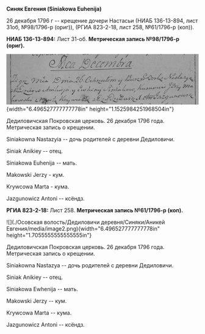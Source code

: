 **Синяк Евгения (Siniakowa Euhenija)**

26 декабря 1796 г -- крещение дочери Настасьи (НИАБ 136-13-894, лист
31об, №98/1796-р (ориг)), (РГИА 823-2-18, лист 258, №61/1796-р (коп)).

**НИАБ 136-13-894:** Лист 31-об. **Метрическая запись №98/1796-р
(ориг).**

![](./media/f25215fdb0e563ebac8bc8cacd9c3e24cd8b18b5.png){width="6.496527777777778in"
height="1.1525984251968504in"}

Дедиловичская Покровская церковь. 26 декабря 1796 года. Метрическая
запись о крещении.

Siniakowna Nastazyia -- дочь родителей с деревни Дедиловичи.

Siniak Anikiey -- отец.

Siniakowa Euhenija -- мать.

Makowski Jerzy - кум.

Krywcowa Marta - кума.

Jazgunowicz Antoni -- ксёндз.

**РГИА 823-2-18:** Лист 258. **Метрическая запись №61/1796-р (коп).**

![](./Осовская волость/Дедиловичи деревня/Синяки/Аникей Евгения/media/image2.png){width="6.496527777777778in"
height="1.7055555555555555in"}

Дедиловичская Покровская церковь. 26 декабря 1796 года. Метрическая
запись о крещении.

Siniakowna Nastazya -- дочь родителей с деревни Дедиловичи.

Siniak Anikiey -- отец.

Siniakowa Ewhenija -- мать.

Makowski Jerzy -- кум.

Krywcowa Marta -- кума.

Jazgunowicz Antoni -- ксёндз.
